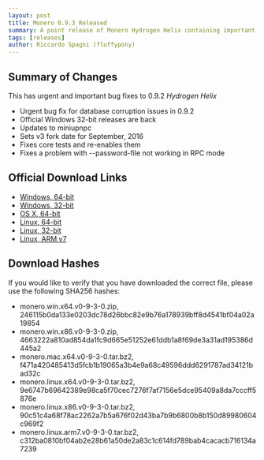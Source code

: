 ```yaml
---
layout: post
title: Monero 0.9.3 Released
summary: A point release of Monero Hydrogen Helix containing important bug fixes
tags: [releases]
author: Riccardo Spagni (fluffypony)
---
```


## Summary of Changes

This has urgent and important bug fixes to 0.9.2 *Hydrogen Helix*

- Urgent bug fix for database corruption issues in 0.9.2
- Official Windows 32-bit releases are back
- Updates to miniupnpc
- Sets v3 fork date for September, 2016
- Fixes core tests and re-enables them
- Fixes a problem with --password-file not working in RPC mode

## Official Download Links

- [Windows, 64-bit](https://downloads.getmonero.org/monero.win.x64.v0-9-3-0.zip)
- [Windows, 32-bit](https://downloads.getmonero.org/monero.win.x86.v0-9-3-0.zip)
- [OS X, 64-bit](https://downloads.getmonero.org/monero.mac.x64.v0-9-3-0.tar.bz2)
- [Linux, 64-bit](https://downloads.getmonero.org/monero.linux.x64.v0-9-3-0.tar.bz2)
- [Linux, 32-bit](https://downloads.getmonero.org/monero.linux.x86.v0-9-3-0.tar.bz2)
- [Linux, ARM v7](https://downloads.getmonero.org/monero.linux.arm7.v0-9-3-0.tar.bz2)

## Download Hashes

If you would like to verify that you have downloaded the correct file, please use the following SHA256 hashes:

- monero.win.x64.v0-9-3-0.zip, 246115b0da133e0203dc78d26bbc82e9b76a178939bff8d4541bf04a02a19854
- monero.win.x86.v0-9-3-0.zip, 4663222a810ad854da1fc9d665e51252e61ddb1a8f69de3a31ad195386d445a2
- monero.mac.x64.v0-9-3-0.tar.bz2, f471a420485413d5fcb1b19065a3b4e9a68c49596ddd6291787ad34121bad32c
- monero.linux.x64.v0-9-3-0.tar.bz2, 9e6747b69642389e98ca5f70cec7276f7af7156e5dce95409a8da7cccff5876e
- monero.linux.x86.v0-9-3-0.tar.bz2, 90c51c4a68f78ac2262a7b5a676f02d43ba7b9b6800b8b150d89980604c969f2
- monero.linux.arm7.v0-9-3-0.tar.bz2, c312ba0810bf04ab2e28b61a50de2a83c1c614fd789bab4cacacb716134a7239
